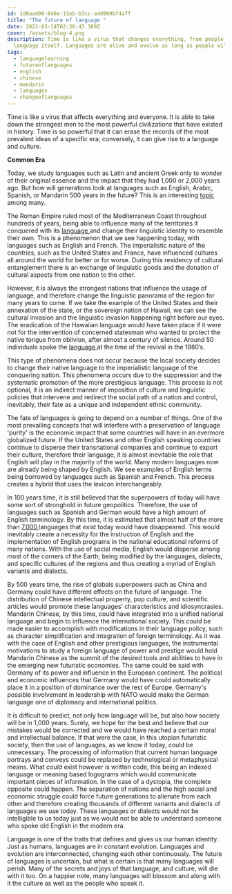 ```yaml
---
id: 1d0aad00-846e-11eb-b3cc-add099bf4aff
title: "The future of language "
date: 2021-03-14T02:36:43.369Z
cover: /assets/blog-4.png
description: Time is like a virus that changes everything, from people to
  language itself. Languages are alive and evolve as long as people will.
tags:
  - languagelearning
  - futureoflanguages
  - english
  - chinese
  - mandarin
  - languages
  - changeoflanguages
---
```

Time is like a virus that affects everything and everyone. It is able to take down the strongest men to the most powerful civilizations that have existed in history. Time is so powerful that it can erase the records of the most prevalent ideas of a specific era; conversely, it can give rise to a language and culture.

**Common Era**

Today, we study languages such as Latin and ancient Greek only to wonder of their original essence and the impact that they had 1,000 or 2,000 years ago. But how will generations look at languages such as English, Arabic, Spanish, or Mandarin 500 years in the future? This is an interesting [topic ](https://worldbuilding.stackexchange.com/questions/163763/how-much-would-a-language-change-over-500-years-completely-cut-off-from-its-sour)among many. 

The Roman Empire ruled most of the Mediterranean Coast throughout hundreds of years, being able to influence many of the territories it conquered with its [language ](https://www.historytoday.com/archive/language-roman-empire)and change their linguistic identity to resemble their own. This is a phenomenon that we see happening today, with languages such as English and French. The imperialistic nature of the countries, such as the United States and France, have influenced cultures all around the world for better or for worse. During this residency of cultural entanglement there is an exchange of linguistic goods and the donation of cultural aspects from one nation to the other. 

However, it is always the strongest nations that influence the usage of language, and therefore change the linguistic panorama of the region for many years to come. If we take the example of the United States and their annexation of the state, or the sovereign nation of Hawaii, we can see the cultural invasion and the linguistic invasion happening right before our eyes. The eradication of the Hawaiian language would have taken place if it were not for the intervention of concerned statesman who wanted to protect the native tongue from oblivion, after almost a century of silence. Around 50 individuals spoke the [language ](https://www.npr.org/sections/codeswitch/2019/06/22/452551172/the-hawaiian-language-nearly-died-a-radio-show-sparked-its-revival)at the time of the revival in the 1980’s. 

This type of phenomena does not occur because the local society decides to change their native language to the imperialistic language of the conquering nation. This phenomena occurs due to the suppression and the systematic promotion of the more prestigious language. This process is not optional, it is an indirect manner of imposition of culture and linguistic policies that intervene and redirect the social path of a nation and control, inevitably, their fate as a unique and independent ethnic community.

The fate of languages is going to depend on a number of things. One of the most prevailing concepts that will interfere with a preservation of language 'purity' is the economic impact that some countries will have in an evermore globalized future. If the United States and other English speaking countries continue to disperse their transnational companies and continue to export their culture, therefore their language, it is almost inevitable the role that English will play in the majority of the world. Many modern languages now are already being shaped by English. We see examples of English terms being borrowed by languages such as Spanish and French. This process creates a hybrid that uses the lexicon interchangeably. 

In 100 years time, it is still believed that the superpowers of today will have some sort of stronghold in future geopolitics. Therefore, the use of languages such as Spanish and German would have a high amount of English terminology. By this time, it is estimated that almost half of the more than [7,000 ](https://www.nytimes.com/2007/09/18/world/18cnd-language.html#:~:text=Of%20the%20estimated%207%2C000%20languages,about%20one%20every%20two%20weeks.)languages that exist today would have disappeared. This would inevitably create a necessity for the instruction of English and the implementation of English programs in the national educational reforms of many nations. With the use of social media, English would disperse among most of the corners of the Earth; being modified by the languages, dialects, and specific cultures of the regions and thus creating a myriad of English variants and dialects. 

By 500 years time, the rise of globals superpowers such as China and Germany could have different effects on the future of language. The distribution of Chinese intellectual property, pop culture, and scientific articles would promote these languages’ characteristics and idiosyncrasies. Mandarin Chinese, by this time, could have integrated into a unified national language and begin to influence the international society. This could be made easier to accomplish with modifications in their language policy, such as character simplification and integration of foreign terminology. As it was with the case of English and other prestigious languages, the instrumental motivations to study a foreign language of power and prestige would hold Mandarin Chinese as the summit of the desired tools and abilities to have in the emerging new futuristic economies. The same could be said with Germany of its power and influence in the European continent. The political and economic influences that Germany would have could automatically place it in a position of dominance over the rest of Europe. Germany's possible involvement in leadership with NATO would make the German language one of diplomacy and international politics. 

It is difficult to predict, not only how language will be, but also how society will be in 1,000 years. Surely, we hope for the best and believe that our mistakes would be corrected and we would have reached a certain moral and intellectual balance. If that were the case, in this utopian futuristic society, then the use of languages, as we know it today, could be unnecessary. The processing of information that current human language portrays and conveys could be replaced by technological or metaphysical means. What *could* exist however is written code, this being an indexed language or meaning based logograms which would communicate important pieces of information. In the case of a dystopia, the complete opposite could happen. The separation of nations and the high social and economic struggle could force future generations to alienate from each other and therefore creating thousands of different variants and dialects of languages we use today. These languages or dialects would not be intelligible to us today just as we would not be able to understand someone who spoke old English in the modern era. 

Language is one of the traits that defines and gives us our human identity. Just as humans, languages are in constant evolution. Languages and evolution are interconnected, changing each other continuously. The future of languages is uncertain, but what is certain is that many languages will perish. Many of the secrets and joys of that language, and culture, will die with it too. On a happier note, many languages will blossom and along with it the culture as well as the people who speak it.